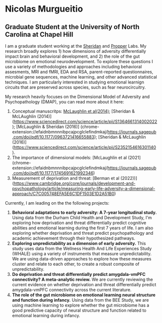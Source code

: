 
# **Nicolas Murgueitio**
## **Graduate Student at the University of North Carolina at Chapel Hill**

I am a graduate student working at the [Sheridan](https://circlelab.unc.edu/) and [Propper](https://beelab.web.unc.edu/) Labs. My research broadly explores 1) how dimensions of adversity differentially impact brain and behavioral development, and 2) the role of the gut microbiome on emotional neurodevelopment. To explore these questions I use a variety of methodologies and approaches including behavioral assesments, MRI and fMRI, EDA and RSA, parent-reported questionnaires, microbial gene sequences, machine learning, and other advanced statistical techniques. I am particularly interested in studying emotional learnign circuits that are preserved across species, such as fear neurocircuitry. 

My research heavily focuses on the Dimensional Model of Adversity and Psychopathology (DMAP), you can read more about it here:
1. Conceptual manuscritps: [McLaughlin et al(2014)](https://www.sciencedirect.com/science/article/pii/S0149763414002620); [Sheridan & McLAughlin (2014)] (https://www.sciencedirect.com/science/article/pii/S1364661314002022); [McLaughlin & Sheridan (2016)] (chrome-extension://efaidnbmnnnibpcajpcglclefindmkaj/https://journals.sagepub.com/doi/pdf/10.1177/0963721416655883); [Sheridan & McLaughlin (2016)] (https://www.sciencedirect.com/science/article/pii/S2352154616301140).
2. The importance of dimensional models: [McLaughlin et al (2021] (chrome-extension://efaidnbmnnnibpcajpcglclefindmkaj/https://journals.sagepub.com/doi/pdf/10.1177/1745691621992346)
3. Measurement of deprivation and threat: [Berman et al (2022))] (https://www.cambridge.org/core/journals/development-and-psychopathology/article/measuring-early-life-adversity-a-dimensional-approach/C7C005748EFA5E6C1DF1503E1D2A51B0)

Currently, I am leading on the the following projects:
1. **Behavioral adaptations to early adversity: A 7-year longitudinal study.** Using data from the Durham Child Health and Development Study, I'm exploring how deprivation and threat differentially predict cognitive abilities and emotional learning during the first 7 years of life. I am also exploring whether deprivation and threat predict psychopathology and academic achievement through their hypothesized pathways. 
2. **Exploring unpredictability as a dimension of early adversity.** This study uses data from the Wellness Health And Life Experiences Study (WHALE) using a variety of instruments that measure unpredictability. We are using data-driven approaches to explore how these measures cluster and relate to each other, to create a robust composite of unpredictability. 
3. **Do deprivation and threat differentially predict amygdala-vmPFC connectivity? A meta-analytic review.** We are currently reviewing the current evidence on whether deprivation and threat differentially predict amygdala-vmPFC connectivity across the current literature. 
4. **The role of the gut microbiome on emotional learning neural structure and function during infancy.** Using data from the BEE Study, we are using machine learning to explore whether the gut microbiome has a good predictive capacity of neural structure and function related to emotional learning during infancy. 
